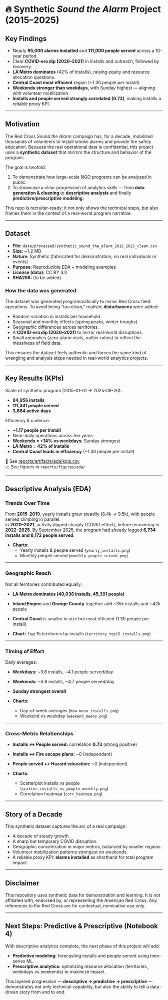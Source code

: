 # 🔥 Synthetic *Sound the Alarm* Project (2015–2025)

## Key Findings
- Nearly **95,000 alarms installed** and **111,000 people served** across a 10-year period.  
- Clear **COVID-era dip (2020–2021)** in installs and outreach, followed by recovery.  
- **LA Metro dominates** (42% of installs), raising equity and resource allocation questions.  
- **Central Coast most efficient** region (~1.30 people per install).  
- **Weekends stronger than weekdays**, with Sunday highest — aligning with volunteer mobilization.  
- **Installs and people served strongly correlated (0.73)**, making installs a reliable proxy KPI.  

---

## Motivation
The Red Cross *Sound the Alarm* campaign has, for a decade, mobilized thousands of volunteers to install smoke alarms and provide fire safety education. Because the real operational data is confidential, this project uses a **synthetic dataset** that mirrors the structure and behavior of the program.

The goal is twofold:
1. To demonstrate how large-scale NGO programs can be analyzed in public.
2. To showcase a clear progression of analytics skills — from **data generation & cleaning** to **descriptive analysis** and finally **predictive/prescriptive modeling**.

This repo is recruiter-ready: it not only shows the technical steps, but also frames them in the context of a real-world program narrative.

---

## Dataset
- **File:** `data/processed/synthetic_sound_the_alarm_2015_2025_clean.csv`  
- **Size:** ~1.2 MB  
- **Nature:** Synthetic (fabricated for demonstration; no real individuals or events)  
- **Purpose:** Reproducible EDA + modeling examples  
- **License (data):** CC BY 4.0  
- **SHA256:** (to be added)  

### How the data was generated
The dataset was generated programmatically to mimic Red Cross field operations. To avoid being “too clean,” realistic **disturbances** were added:
- Random variation in installs per household.
- Seasonal and monthly effects (spring peaks, winter troughs).
- Geographic differences across territories.
- A **COVID-era dip (2020–2021)** to mirror real-world disruptions.
- Small anomalies (zero-alarm visits, outlier ratios) to reflect the messiness of field data.

This ensures the dataset feels authentic and forces the same kind of wrangling and analysis steps needed in real-world analytics projects.

---

## Key Results (KPIs)
Scale of synthetic program (2015-01-01 → 2025-09-20):
- **94,956 installs**
- **111,341 people served**
- **3,884 active days**

Efficiency & cadence:
- **~1.17 people per install**
- Near-daily operations across ten years
- **Weekends ≈ +14% vs weekdays**; Sunday strongest
- **LA Metro = 42% of installs**
- **Central Coast leads in efficiency** (~1.30 people per install)

📂 See [reports/artifacts/eda/kpis.csv](reports/artifacts/eda/kpis.csv)  
📈 See figures in `reports/figures/eda/`

---

## Descriptive Analysis (EDA)

### Trends Over Time
From **2015–2019**, yearly installs grew steadily (8.4k → 9.5k), with people served climbing in parallel.  
In **2020–2021**, activity dipped sharply (COVID effect), before recovering in **2022–2025**. By September 2025, the program had already logged **6,734 installs and 8,172 people served**.  

- **Charts:**  
  - Yearly installs & people served (`yearly_installs.png`)  
  - Monthly people served (`monthly_people_served.png`)  

---

### Geographic Reach
Not all territories contributed equally:
- **LA Metro dominates (40,036 installs, 45,391 people)**  
- **Inland Empire** and **Orange County** together add ~35k installs and ~42k people  
- **Central Coast** is smaller in size but most efficient (1.30 people per install)  

- **Chart:** Top 15 territories by installs (`territory_top15_installs.png`)

---

### Timing of Effort
Daily averages:
- **Weekdays:** ~3.6 installs, ~4.1 people served/day  
- **Weekends:** ~3.8 installs, ~4.7 people served/day  
- **Sunday strongest overall**  

- **Charts:**  
  - Day-of-week averages (`dow_mean_installs.png`)  
  - Weekend vs weekday (`weekend_means.png`)  

---

### Cross-Metric Relationships
- **Installs ↔ People served:** correlation **0.73** (strong positive)  
- **Installs ↔ Fire escape plans:** ~0 (independent)  
- **People served ↔ Hazard education:** ~0 (independent)  

- **Charts:**  
  - Scatterplot installs vs people (`scatter_installs_vs_people_monthly.png`)  
  - Correlation heatmap (`corr_heatmap.png`)  

---

## Story of a Decade
This synthetic dataset captures the arc of a real campaign:
- A decade of steady growth.
- A sharp but temporary COVID disruption.
- Geographic concentration in major metros, balanced by smaller regions.
- Volunteer mobilization patterns strongest on weekends.
- A reliable proxy KPI: **alarms installed** as shorthand for total program impact.

---

## Disclaimer
This repository uses synthetic data for demonstration and learning. It is not affiliated with, endorsed by, or representing the American Red Cross. Any references to the Red Cross are for contextual, nominative use only.

---

## Next Steps: Predictive & Prescriptive (Notebook 4)
With descriptive analytics complete, the next phase of this project will add:
- **Predictive modeling:** forecasting installs and people served using time-series ML.  
- **Prescriptive analytics:** optimizing resource allocation (territories, weekdays vs weekends) to maximize impact.  

This layered progression — **descriptive → predictive → prescriptive** — demonstrates not only technical capability, but also the ability to tell a data-driven story from end to end.
